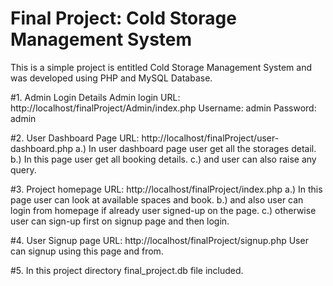 # Final Project: Cold Storage Management System
This is a simple project is entitled Cold Storage Management System and was developed using PHP and MySQL Database.

#1. Admin Login Details
Admin login URL: http://localhost/finalProject/Admin/index.php
Username: admin
Password: admin

#2. User Dashboard Page
URL: http://localhost/finalProject/user-dashboard.php
a.) In user dashboard page user get all the storages detail.
b.) In this page user get all booking details.
c.) and user can also raise any query.

#3. Project homepage
URL: http://localhost/finalProject/index.php
a.) In this page user can look at available spaces and book.
b.) and also user can login from homepage if already user signed-up on the page.
c.) otherwise user can sign-up first on signup page and then login.

#4. User Signup page
URL: http://localhost/finalProject/signup.php
User can signup using this page and from.

#5. In this project directory final_project.db file included.
